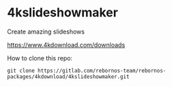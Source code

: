 # 4kslideshowmaker

Create amazing slideshows

https://www.4kdownload.com/downloads

How to clone this repo:

```
git clone https://gitlab.com/rebornos-team/rebornos-packages/4kdownload/4kslideshowmaker.git
```

